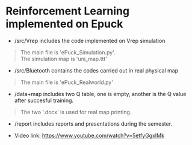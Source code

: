 # Reinforcement Learning implemented on Epuck

* /src/Vrep includes the code implemented on Vrep simulation
> The main file is 'ePuck_Simulation.py'.  
> The simulation map is 'uni_map.ttt'

* /src/Bluetooth contains the codes carried out in real physical map
> The main file is 'ePuck_Realworld.py'

* /data+map includes two Q table, one is empty, another is the Q value after succesful training.
> The two '.docx' is used for real map printing.

* /report includes reports and presentations during the semester.

* Video link: https://www.youtube.com/watch?v=5etfyGgxIMk
